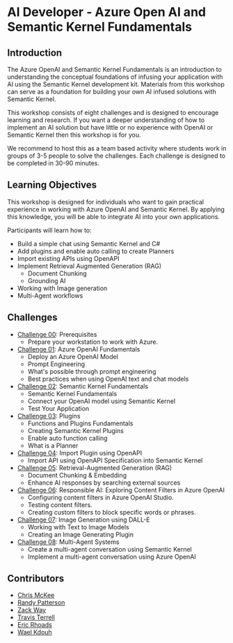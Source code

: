 # AI Developer - Azure Open AI and Semantic Kernel Fundamentals

## Introduction

The Azure OpenAI and Semantic Kernel Fundamentals is an introduction to understanding the conceptual foundations of infusing your application with AI using the Semantic Kernel development kit. Materials from this workshop can serve as a foundation for building your own AI infused solutions with Semantic Kernel.

This workshop consists of eight challenges and is designed to encourage learning and research. If you want a deeper understanding of how to implement an AI solution but have little or no experience with OpenAI or Semantic Kernel then this workshop is for you.

We recommend to host this as a team based activity where students work in groups of 3-5 people to solve the challenges. Each challenge is designed to be completed in 30-90 minutes.

## Learning Objectives

This workshop is designed for individuals who want to gain practical experience in working with Azure OpenAI and Semantic Kernel. By applying this knowledge, you will be able to integrate AI into your own applications.

Participants will learn how to:

- Build a simple chat using Semantic Kernel and C#
- Add plugins and enable auto calling to create Planners
- Import existing APIs using OpenAPI
- Implement Retrieval Augmented Generation (RAG)
  - Document Chunking
  - Grounding AI
- Working with Image generation
- Multi-Agent workflows

## Challenges

- [Challenge 00](./challenges/Challenge-00.md): Prerequisites
  - Prepare your workstation to work with Azure.
- [Challenge 01](./challenges/Challenge-01.md): Azure OpenAI Fundamentals
  - Deploy an Azure OpenAI Model
  - Prompt Engineering
  - What's possible through prompt engineering
  - Best practices when using OpenAI text and chat models
- [Challenge 02](./challenges/Challenge-02.md): Semantic Kernel Fundamentals
  - Semantic Kernel Fundamentals
  - Connect your OpenAI model using Semantic Kernel
  - Test Your Application
- [Challenge 03](./challenges/Challenge-03.md): Plugins
  - Functions and Plugins Fundamentals
  - Creating Semantic Kernel Plugins
  - Enable auto function calling
  - What is a Planner
- [Challenge 04](./challenges/Challenge-04.md): Import Plugin using OpenAPI
  - Import API using OpenAPI Specification into Semantic Kernel
- [Challenge 05](./challenges/Challenge-05.md): Retrieval-Augmented Generation (RAG)
  - Document Chunking & Embedding
  - Enhance AI responses by searching external sources
- [Challenge 06](./challenges/Challenge-06.md): Responsible AI: Exploring Content Filters in Azure OpenAI
  - Configuring content filters in Azure OpenAI Studio.
  - Testing content filters.
  - Creating custom filters to block specific words or phrases.
- [Challenge 07](./challenges/Challenge-07.md): Image Generation using DALL-E
  - Working with Text to Image Models
  - Creating an Image Generating Plugin
- [Challenge 08](./challenges/Challenge-08.md): Multi-Agent Systems
  - Create a multi-agent conversation using Semantic Kernel
  - Implement a multi-agent conversation using Azure OpenAI
  
## Contributors

- [Chris McKee](https://github.com/ChrisMcKee1)
- [Randy Patterson](https://github.com/RandyPatterson)
- [Zack Way](https://github.com/seiggy)
- [Travis Terrell](https://github.com/travisterrell)
- [Eric Rhoads](https://github.com/ecrhoads)
- [Wael Kdouh](https://github.com/waelkdouh)
